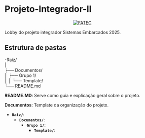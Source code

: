 # Projeto-Integrador-II


<p align="center">
  <a href="https://fatecjd.edu.br/site/" target="_blank">
    <img src="https://github.com/user-attachments/assets/4d4f261a-c0ac-45fc-8d93-f0b775c48013" alt="FATEC" border="0">
  </a>
</p>

<div>
    Lobby do projeto integrador Sistemas Embarcados 2025.
<div>

## <b>Estrutura de pastas</b>

<div>
  -Raiz/ <br>
|        <br>
├── Documentos/         <br>
│   ├── Grupo 1/        <br>
│   │   └── Template/   <br>
└── README.md           <br>
<div>
  </p>
<div>
  <b>README.MD</b>: Serve como guia e explicação geral sobre o projeto.

  <b>Documentos</b>: Template da organização do projeto.
<div>

- **`Raiz/`**: 
  - **`Documentos/`**:
    - **`Grupo 1/`**:
      - **`Template/`**: 



